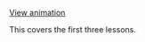 [View animation](https://codepen.io/jeremy-miller/full/KKzJVyV)

This covers the first three lessons.
